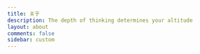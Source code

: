```yaml
---
title: 关于
description: The depth of thinking determines your altitude
layout: about
comments: false
sidebar: custom
---
```

